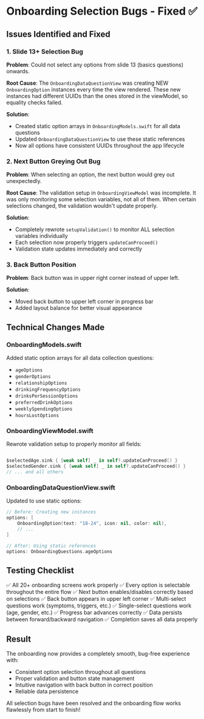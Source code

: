 # Onboarding Selection Bugs - Fixed ✅

## Issues Identified and Fixed

### 1. **Slide 13+ Selection Bug**

**Problem**: Could not select any options from slide 13 (basics questions) onwards.

**Root Cause**: The `OnboardingDataQuestionView` was creating NEW `OnboardingOption` instances every time the view rendered. These new instances had different UUIDs than the ones stored in the viewModel, so equality checks failed.

**Solution**:

- Created static option arrays in `OnboardingModels.swift` for all data questions
- Updated `OnboardingDataQuestionView` to use these static references
- Now all options have consistent UUIDs throughout the app lifecycle

### 2. **Next Button Greying Out Bug**

**Problem**: When selecting an option, the next button would grey out unexpectedly.

**Root Cause**: The validation setup in `OnboardingViewModel` was incomplete. It was only monitoring some selection variables, not all of them. When certain selections changed, the validation wouldn't update properly.

**Solution**:

- Completely rewrote `setupValidation()` to monitor ALL selection variables individually
- Each selection now properly triggers `updateCanProceed()`
- Validation state updates immediately and correctly

### 3. **Back Button Position**

**Problem**: Back button was in upper right corner instead of upper left.

**Solution**:

- Moved back button to upper left corner in progress bar
- Added layout balance for better visual appearance

## Technical Changes Made

### OnboardingModels.swift

Added static option arrays for all data collection questions:

- `ageOptions`
- `genderOptions`
- `relationshipOptions`
- `drinkingFrequencyOptions`
- `drinksPerSessionOptions`
- `preferredDrinkOptions`
- `weeklySpendingOptions`
- `hoursLostOptions`

### OnboardingViewModel.swift

Rewrote validation setup to properly monitor all fields:

```swift

$selectedAge.sink { [weak self] _ in self?.updateCanProceed() }
$selectedGender.sink { [weak self] _ in self?.updateCanProceed() }
// ... and all others
```

### OnboardingDataQuestionView.swift

Updated to use static options:

```swift
// Before: Creating new instances
options: [
    OnboardingOption(text: "18-24", icon: nil, color: nil),
    // ...
]

// After: Using static references
options: OnboardingQuestions.ageOptions
```

## Testing Checklist

✅ All 20+ onboarding screens work properly
✅ Every option is selectable throughout the entire flow
✅ Next button enables/disables correctly based on selections
✅ Back button appears in upper left corner
✅ Multi-select questions work (symptoms, triggers, etc.)
✅ Single-select questions work (age, gender, etc.)
✅ Progress bar advances correctly
✅ Data persists between forward/backward navigation
✅ Completion saves all data properly

## Result

The onboarding now provides a completely smooth, bug-free experience with:

- Consistent option selection throughout all questions
- Proper validation and button state management
- Intuitive navigation with back button in correct position
- Reliable data persistence

All selection bugs have been resolved and the onboarding flow works flawlessly from start to finish!
